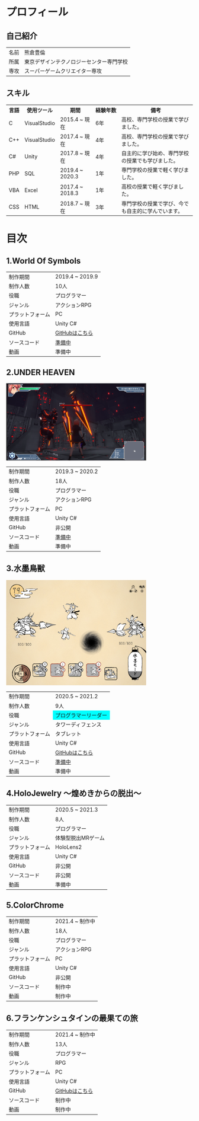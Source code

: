 # プロフィール
## 自己紹介
<!--
|     名前    | null |
|     所属    | null |
|     専攻    | null |

-->

<table style="width:100%">
  <tr>
    <td>名前</td> <td>熊倉豊倫</td>
  </tr>

  <tr>
    <td>所属</td> <td>東京デザインテクノロジーセンター専門学校</td>
  </tr>
  
  <tr>
    <td>専攻</td> <td>スーパーゲームクリエイター専攻</td>
  </tr>
</table>

## スキル
<!--
| 言語 | 使用ツール | 期間 | 経験年数 | 備考 |
| :-----: | :-----: | :-----: | :--------: | :-----: |
| C | VisualStudio | 2015.4 ~ 現在 | 6年 | 高校、専門学校の授業で学びました。 |
| C++ | VisualStudio | 2017.4 ~ 現在 | 4年 | 高校、専門学校の授業で学びました。 |
| C# | Unity | 2017.8 ~ 現在 | 4年 | 自主的に学び始め、専門学校の授業でも学びました。 |
| PHP | SQL | 2019.4 ~ 2020.3 | 1年 | 専門学校の授業で軽く学びました。 |
| VBA | Excel | 2017.4 ~ 2018.3 | 1年 | 高校の授業で軽く学びました。 |
| CSS | HTML | 2018.7 ~ 現在 | 3年 | 専門学校の授業で学びました。 |
-->
<table style="width:100%">
  <tr>
    <th>言語</th> <th>使用ツール</th> <th>期間</th> <th nowrap>経験年数</th> <th>備考</th>
  </tr>

  <tr>
    <td>C</td> <td>VisualStudio</td> <td>2015.4 ~ 現在</td> <td nowrap>6年</td> <td>高校、専門学校の授業で学びました。</td>
  </tr>
  
  <tr>
    <td>C++</td> <td>VisualStudio</td> <td>2017.4 ~ 現在</td> <td nowrap>4年</td> <td>高校、専門学校の授業で学びました。</td>
  </tr>
  
  <tr>
    <td>C#</td> <td>Unity</td> <td>2017.8 ~ 現在</td> <td nowrap>4年</td> <td>自主的に学び始め、専門学校の授業でも学びました。</td>
  </tr>
  
  <tr>
    <td>PHP</td> <td>SQL</td> <td>2019.4 ~ 2020.3</td> <td nowrap>1年</td> <td>専門学校の授業で軽く学びました。</td>
  </tr>

  <tr>
    <td>VBA</td> <td>Excel</td> <td>2017.4 ~ 2018.3</td> <td nowrap>1年</td> <td>高校の授業で軽く学びました。</td>
  </tr>
  
  <tr>
    <td>CSS</td> <td>HTML</td> <td>2018.7 ~ 現在</td> <td nowrap>3年</td> <td>専門学校の授業で学び、今でも自主的に学んでいます。</td>
  </tr>
</table>

# 目次

<!--
|     制作期間    | null |
|     制作人数    | null |
|       役職      | null |
|     ジャンル    | null |
| プラットフォーム | null |
|     使用言語    | null |
|      GutHub     | null |
|   ソースコード   | null |
|       動画      | null |
-->

## 1.World Of Symbols
<table style="width:80%">
  <tr>
    <td>制作期間</td> <td>2019.4 ~ 2019.9</td>
  </tr>

  <tr>
    <td>制作人数</td> <td>10人</td>
  </tr>
  
  <tr>
    <td>役職</td> <td>プログラマー</td>
  </tr>
  
  <tr>
    <td>ジャンル</td> <td>アクションRPG</td>
  </tr>
  
  <tr>
    <td>プラットフォーム</td> <td>PC</td>
  </tr>
  
  <tr>
    <td>使用言語</td> <td>Unity C#</td>
  </tr>
  
  <tr>
    <td>GitHub</td> <td><a href="https://github.com/mamanju/WorldOfSymbols">GitHubはこちら</a></td>
  </tr>
  
  <tr>
    <td>ソースコード</td> <td><a href="WorldOfSymbols.md">準備中</a></td>
  </tr>
  
  <tr>
    <td>動画</td> <td>準備中</td>
  </tr>
</table>

## 2.UNDER HEAVEN

<img src="doc/underheaven.png" width= "75%" height="75%">
<table style="width:80%">
  <tr>
    <td>制作期間</td> <td>2019.3 ~ 2020.2</td>
  </tr>

  <tr>
    <td>制作人数</td> <td>18人</td>
  </tr>
  
  <tr>
    <td>役職</td> <td>プログラマー</td>
  </tr>
  
  <tr>
    <td>ジャンル</td> <td>アクションRPG</td>
  </tr>
  
  <tr>
    <td>プラットフォーム</td> <td>PC</td>
  </tr>
  
  <tr>
    <td>使用言語</td> <td>Unity C#</td>
  </tr>
  
  <tr>
    <td>GitHub</td> <td>非公開</td>
  </tr>
  
  <tr>
    <td>ソースコード</td> <td><a href="./UnderHeaven.html">準備中</a></td>
  </tr>
  
  <tr>
    <td>動画</td> <td>準備中</td>
  </tr>
</table>

## 3.水墨鳥獣

<img src="doc/rabbitfrog.png" width= "75%" height="75%">
<table style="width:80%">
  <tr>
    <td>制作期間</td> <td>2020.5 ~ 2021.2</td>
  </tr>

  <tr>
    <td>制作人数</td> <td>9人</td>
  </tr>
  
  <tr>
    <td>役職</td> <td bgcolor=cyan>プログラマーリーダー</td>
  </tr>
  
  <tr>
    <td>ジャンル</td> <td>タワーディフェンス</td>
  </tr>
  
  <tr>
    <td>プラットフォーム</td> <td>タブレット</td>
  </tr>
  
  <tr>
    <td>使用言語</td> <td>Unity C#</td>
  </tr>
  
  <tr>
    <td>GitHub</td> <td><a href="https://github.com/kumamoooooon0202/RabbitFrog.git">GitHubはこちら</a></td>
  </tr>
  
  <tr>
    <td>ソースコード</td> <td><a href="RabbitFrog.md">準備中</a></td>
  </tr>
  
  <tr>
    <td>動画</td> <td>準備中</td>
  </tr>
</table>

## 4.HoloJewelry ～煌めきからの脱出～
<table style="width:80%">
  <tr>
    <td>制作期間</td> <td>2020.5 ~ 2021.3</td>
  </tr>

  <tr>
    <td>制作人数</td> <td>8人</td>
  </tr>
  
  <tr>
    <td>役職</td> <td>プログラマー</td>
  </tr>
  
  <tr>
    <td>ジャンル</td> <td>体験型脱出MRゲーム</td>
  </tr>
  
  <tr>
    <td>プラットフォーム</td> <td>HoloLens2</td>
  </tr>
  
  <tr>
    <td>使用言語</td> <td>Unity C#</td>
  </tr>
  
  <tr>
    <td>GitHub</td> <td>非公開</td>
  </tr>
  
  <tr>
    <td>ソースコード</td> <td>非公開</td>
  </tr>
  
  <tr>
    <td>動画</td> <td>準備中</td>
  </tr>
</table>

## 5.ColorChrome
<table style="width:80%">
  <tr>
    <td>制作期間</td> <td>2021.4 ~ 制作中</td>
  </tr>

  <tr>
    <td>制作人数</td> <td>18人</td>
  </tr>
  
  <tr>
    <td>役職</td> <td>プログラマー</td>
  </tr>
  
  <tr>
    <td>ジャンル</td> <td>アクションRPG</td>
  </tr>
  
  <tr>
    <td>プラットフォーム</td> <td>PC</td>
  </tr>
  
  <tr>
    <td>使用言語</td> <td>Unity C#</td>
  </tr>
  
  <tr>
    <td>GitHub</td> <td>非公開</td>
  </tr>
  
  <tr>
    <td>ソースコード</td> <td>制作中</td>
  </tr>
  
  <tr>
    <td>動画</td> <td>制作中</td>
  </tr>
</table>

## 6.フランケンシュタインの最果ての旅
<table style="width:80%">
  <tr>
    <td>制作期間</td> <td>2021.4 ~ 制作中</td>
  </tr>

  <tr>
    <td>制作人数</td> <td>13人</td>
  </tr>
  
  <tr>
    <td>役職</td> <td>プログラマー</td>
  </tr>
  
  <tr>
    <td>ジャンル</td> <td>RPG</td>
  </tr>
  
  <tr>
    <td>プラットフォーム</td> <td>PC</td>
  </tr>
  
  <tr>
    <td>使用言語</td> <td>Unity C#</td>
  </tr>
  
  <tr>
    <td>GitHub</td> <td><a href="https://github.com/kannaduki2000/Frankenstein">GitHubはこちら</a></td>
  </tr>
  
  <tr>
    <td>ソースコード</td> <td>制作中</td>
  </tr>
  
  <tr>
    <td>動画</td> <td>制作中</td>
  </tr>
</table>

